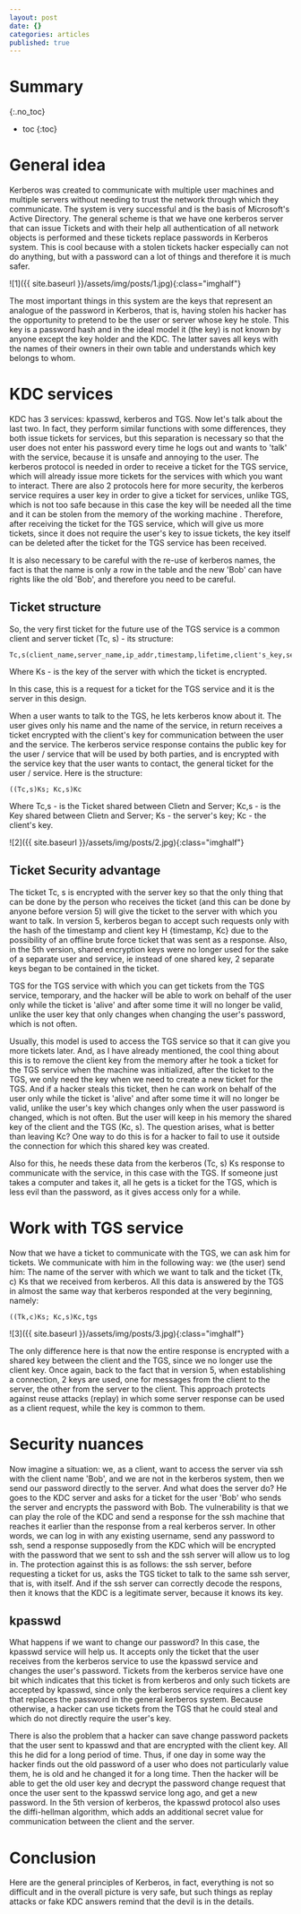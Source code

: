```yaml
---
layout: post
date: {}
categories: articles
published: true
---
```


# Summary
{:.no_toc}

* toc
{:toc}

# General idea

Kerberos was created to communicate with multiple user machines and multiple servers without needing to trust the network through which they communicate. The system is very successful and is the basis of Microsoft's Active Directory. The general scheme is that we have one kerberos server that can issue Tickets and with their help all authentication of all network objects is performed and these tickets replace passwords in Kerberos system. This is cool because with a stolen tickets hacker especially can not do anything, but with a password can a lot of things and therefore it is much safer. 

![1]({{ site.baseurl }}/assets/img/posts/1.jpg){:class="imghalf"}

The most important things in this system are the keys that represent an analogue of the password in Kerberos, that is, having stolen his hacker has the opportunity to pretend to be the user or server whose key he stole. This key is a password hash and in the ideal model it (the key) is not known by anyone except the key holder and the KDC. The latter saves all keys with the names of their owners in their own table and understands which key belongs to whom.

# KDC services

KDC has 3 services: kpasswd, kerberos and TGS. Now let's talk about the last two. In fact, they perform similar functions with some differences, they both issue tickets for services, but this separation is necessary so that the user does not enter his password every time he logs out and wants to 'talk' with the service, because it is unsafe and annoying to the user. The kerberos protocol is needed in order to receive a ticket for the TGS service, which will already issue more tickets for the services with which you want to interact. There are also 2 protocols here for more security, the kerberos service requires a user key in order to give a ticket for services, unlike TGS, which is not too safe because in this case the key will be needed all the time and it can be stolen from the memory of the working machine . Therefore, after receiving the ticket for the TGS service, which will give us more tickets, since it does not require the user's key to issue tickets, the key itself can be deleted after the ticket for the TGS service has been received.

It is also necessary to be careful with the re-use of kerberos names, the fact is that the name is only a row in the table and the new 'Bob' can have rights like the old 'Bob', and therefore you need to be careful.

## Ticket structure

So, the very first ticket for the future use of the TGS service is a common client and server ticket (Tc, s) - its structure:

~~~
Tc,s(client_name,server_name,ip_addr,timestamp,lifetime,client's_key,server's_key)Ks
~~~
Where Ks - is the key of the server with which the ticket is encrypted.

In this case, this is a request for a ticket for the TGS service and it is the server in this design.

When a user wants to talk to the TGS, he lets kerberos know about it. The user gives only his name and the name of the service, in return receives a ticket encrypted with the client's key for communication between the user and the service. The kerberos service response contains the public key for the user / service that will be used by both parties, and is encrypted with the service key that the user wants to contact, the general ticket for the user / service. Here is the structure:

~~~
((Tc,s)Ks; Kc,s)Kc
~~~
Where Tc,s - is the Ticket shared between Clietn and Server; Kc,s - is the Key shared between Clietn and Server; Ks - the server's key; Kc - the client's key.

![2]({{ site.baseurl }}/assets/img/posts/2.jpg){:class="imghalf"}

## Ticket Security advantage

The ticket Tc, s is encrypted with the server key so that the only thing that can be done by the person who receives the ticket (and this can be done by anyone before version 5) will give the ticket to the server with which you want to talk. In version 5, kerberos began to accept such requests only with the hash of the timestamp and client key H {timestamp, Kc} due to the possibility of an offline brute force ticket that was sent as a response. Also, in the 5th version, shared encryption keys were no longer used for the sake of a separate user and service, ie instead of one shared key, 2 separate keys began to be contained in the ticket.

TGS for the TGS service with which you can get tickets from the TGS service, temporary, and the hacker will be able to work on behalf of the user only while the ticket is 'alive' and after some time it will no longer be valid, unlike the user key that only changes when changing the user's password, which is not often.


Usually, this model is used to access the TGS service so that it can give you more tickets later. And, as I have already mentioned, the cool thing about this is to remove the client key from the memory after he took a ticket for the TGS service when the machine was initialized, after the ticket to the TGS, we only need the key when we need to create a new ticket for the TGS. And if a hacker steals this ticket, then he can work on behalf of the user only while the ticket is 'alive' and after some time it will no longer be valid, unlike the user's key which changes only when the user password is changed, which is not often. But the user will keep in his memory the shared key of the client and the TGS (Kc, s). The question arises, what is better than leaving Kc? One way to do this is for a hacker to fail to use it outside the connection for which this shared key was created.

Also for this, he needs these data from the kerberos (Tc, s) Ks response to communicate with the service, in this case with the TGS. If someone just takes a computer and takes it, all he gets is a ticket for the TGS, which is less evil than the password, as it gives access only for a while.

# Work with TGS service

Now that we have a ticket to communicate with the TGS, we can ask him for tickets. We communicate with him in the following way: we (the user) send him: The name of the server with which we want to talk and the ticket (Tk, c) Ks that we received from kerberos.
All this data is answered by the TGS in almost the same way that kerberos responded at the very beginning, namely:
~~~
((Tk,c)Ks; Kc,s)Kc,tgs
~~~

![3]({{ site.baseurl }}/assets/img/posts/3.jpg){:class="imghalf"}

The only difference here is that now the entire response is encrypted with a shared key between the client and the TGS, since we no longer use the client key. Once again, back to the fact that in version 5, when establishing a connection, 2 keys are used, one for messages from the client to the server, the other from the server to the client. This approach protects against reuse attacks (replay) in which some server response can be used as a client request, while the key is common to them.

# Security nuances

Now imagine a situation: we, as a client, want to access the server via ssh with the client name 'Bob', and we are not in the kerberos system, then we send our password directly to the server. And what does the server do? He goes to the KDC server and asks for a ticket for the user 'Bob' who sends the server and encrypts the password with Bob.
The vulnerability is that we can play the role of the KDC and send a response for the ssh machine that reaches it earlier than the response from a real kerberos server. In other words, we can log in with any existing username, send any password to ssh, send a response supposedly from the KDC which will be encrypted with the password that we sent to ssh and the ssh server will allow us to log in.
The protection against this is as follows: the ssh server, before requesting a ticket for us, asks the TGS ticket to talk to the same ssh server, that is, with itself. And if the ssh server can correctly decode the respons, then it knows that the KDC is a legitimate server, because it knows its key.

## kpasswd

What happens if we want to change our password? In this case, the kpasswd service will help us. It accepts only the ticket that the user receives from the kerberos service to use the kpasswd service and changes the user's password. Tickets from the kerberos service have one bit which indicates that this ticket is from kerberos and only such tickets are accepted by kpasswd, since only the kerberos service requires a client key that replaces the password in the general kerberos system. Because otherwise, a hacker can use tickets from the TGS that he could steal and which do not directly require the user's key.

There is also the problem that a hacker can save change password packets that the user sent to kpasswd and that are encrypted with the client key. All this he did for a long period of time. Thus, if one day in some way the hacker finds out the old password of a user who does not particularly value them, he is old and he changed it for a long time. Then the hacker will be able to get the old user key and decrypt the password change request that once the user sent to the kpasswd service long ago, and get a new password. In the 5th version of kerberos, the kpasswd protocol also uses the diffi-hellman algorithm, which adds an additional secret value for communication between the client and the server.

# Conclusion

Here are the general principles of Kerberos, in fact, everything is not so difficult and in the overall picture is very safe, but such things as replay attacks or fake KDC answers remind that the devil is in the details.
